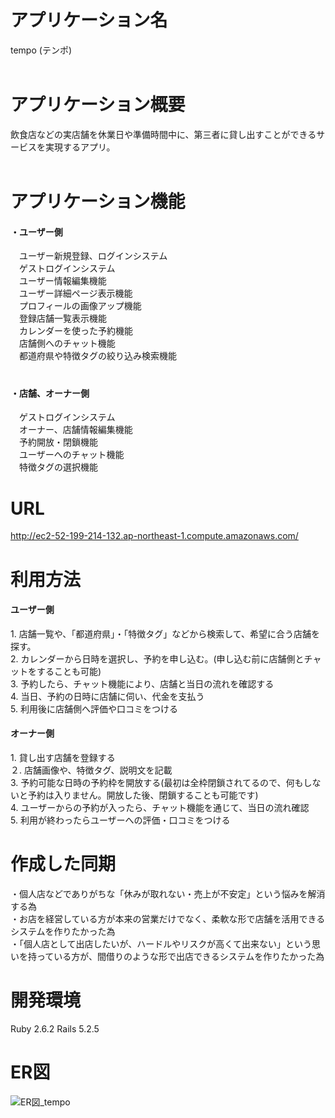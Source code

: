 # アプリケーション名
tempo (テンポ)<br>
<br>
# アプリケーション概要
飲食店などの実店舗を休業日や準備時間中に、第三者に貸し出すことができるサービスを実現するアプリ。<br>
<br>
# アプリケーション機能
<h4>・ユーザー側</h4>
　ユーザー新規登録、ログインシステム<br>
　ゲストログインシステム<br>
　ユーザー情報編集機能<br>
　ユーザー詳細ページ表示機能<br>
　プロフィールの画像アップ機能<br>
　登録店舗一覧表示機能<br>
　カレンダーを使った予約機能<br>
　店舗側へのチャット機能<br>
　都道府県や特徴タグの絞り込み検索機能<br>
　<br>
<h4>・店舗、オーナー側</h4
　オーナー、及び店舗新規登録、ログインシステム<br>
　ゲストログインシステム<br>
　オーナー、店舗情報編集機能<br>
　予約開放・閉鎖機能<br>
　ユーザーへのチャット機能<br>
　特徴タグの選択機能<br>

# URL
http://ec2-52-199-214-132.ap-northeast-1.compute.amazonaws.com/

# 利用方法
<h4>ユーザー側</h4>
  1. 店舗一覧や、「都道府県」・「特徴タグ」などから検索して、希望に合う店舗を探す。<br>
  2. カレンダーから日時を選択し、予約を申し込む。(申し込む前に店舗側とチャットをすることも可能)<br>
  3. 予約したら、チャット機能により、店舗と当日の流れを確認する<br>
  4. 当日、予約の日時に店舗に伺い、代金を支払う<br>
  5. 利用後に店舗側へ評価や口コミをつける<br>
  
<h4>オーナー側</h4>
  1. 貸し出す店舗を登録する<br>
  ２. 店舗画像や、特徴タグ、説明文を記載<br>
  3. 予約可能な日時の予約枠を開放する(最初は全枠閉鎖されてるので、何もしないと予約は入りません。開放した後、閉鎖することも可能です)<br>
  4. ユーザーからの予約が入ったら、チャット機能を通じて、当日の流れ確認<br>
  5. 利用が終わったらユーザーへの評価・口コミをつける<br>
  
# 作成した同期
・個人店などでありがちな「休みが取れない・売上が不安定」という悩みを解消する為<br>
・お店を経営している方が本来の営業だけでなく、柔軟な形で店舗を活用できるシステムを作りたかった為<br>
・「個人店として出店したいが、ハードルやリスクが高くて出来ない」という思いを持っている方が、間借りのような形で出店できるシステムを作りたかった為<br>

  
# 開発環境
  Ruby 2.6.2
  Rails 5.2.5
  
# ER図
  ![ER図_tempo](https://user-images.githubusercontent.com/70841616/123532349-73c6f280-d747-11eb-8b19-460e4b0fbdf0.png)
